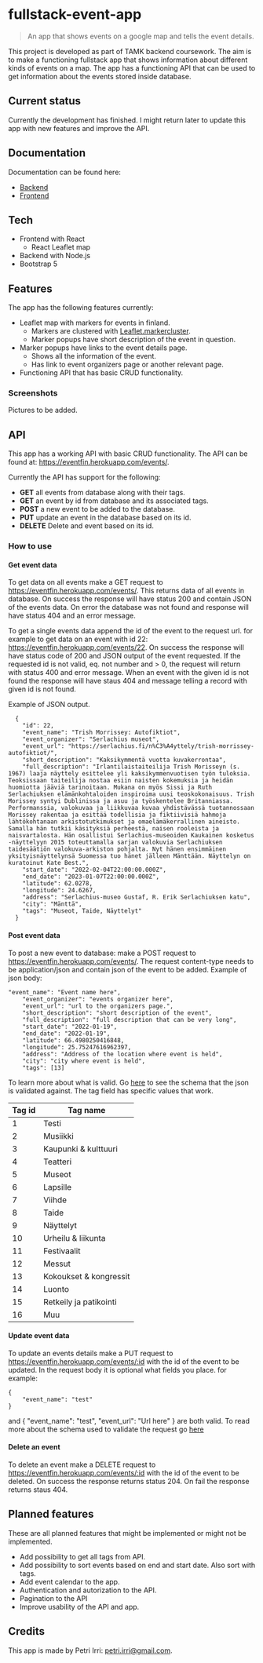 # fullstack-event-app

> An app that shows events on a google map and tells the event details.

This project is developed as part of TAMK backend coursework. The aim is to make a functioning fullstack app that shows information about different kinds of events on a map. The app has a functioning API that can be used to get information about the events stored inside database.

## Current status

Currently the development has finished. I might return later to update this app with new features and improve the API.

## Documentation

Documentation can be found here:

- [Backend](docs/index.html)
- [Frontend](docs/frontend/index.html)

## Tech

- Frontend with React
  - React Leaflet map
- Backend with Node.js
- Bootstrap 5

## Features

The app has the following features currently:

- Leaflet map with markers for events in finland.
  - Markers are clustered with [Leaflet.markercluster](https://github.com/Leaflet/Leaflet.markercluster).
  - Marker popups have short description of the event in question.
- Marker popups have links to the event details page.
  - Shows all the information of the event.
  - Has link to event organizers page or another relevant page.
- Functioning API that has basic CRUD functionality.

### Screenshots

Pictures to be added.

## API

This app has a working API with basic CRUD functionality. The API can be found at: https://eventfin.herokuapp.com/events/.

Currently the API has support for the following:

- **GET** all events from database along with their tags.
- **GET** an event by id from database and its associated tags.
- **POST** a new event to be added to the database.
- **PUT** update an event in the database based on its id.
- **DELETE** Delete and event based on its id.

### How to use

#### Get event data

To get data on all events make a GET request to https://eventfin.herokuapp.com/events/. This returns data of all events in database. On success the response will have status 200 and contain JSON of the events data. On error the database was not found and response will have status 404 and an error message.

To get a single events data append the id of the event to the request url. for example to get data on an event with id 22: https://eventfin.herokuapp.com/events/22. On success the response will have status code of 200 and JSON output of the event requested. If the requested id is not valid, eq. not number and > 0, the request will return with status 400 and error message. When an event with the given id is not found the response will have staus 404 and message telling a record with given id is not found.

Example of JSON output.

```
  {
    "id": 22,
    "event_name": "Trish Morrissey: Autofiktiot",
    "event_organizer": "Serlachius museot",
    "event_url": "https://serlachius.fi/n%C3%A4yttely/trish-morrissey-autofiktiot/",
    "short_description": "Kaksikymmentä vuotta kuvakerrontaa",
    "full_description": "Irlantilaistaiteilija Trish Morisseyn (s. 1967) laaja näyttely esittelee yli kaksikymmenvuotisen työn tuloksia. Teoksissaan taiteilija nostaa esiin naisten kokemuksia ja heidän huomiotta jääviä tarinoitaan. Mukana on myös Sissi ja Ruth Serlachiuksen elämänkohtaloiden inspiroima uusi teoskokonaisuus. Trish Morissey syntyi Dublinissa ja asuu ja työskentelee Britanniassa. Performanssia, valokuvaa ja liikkuvaa kuvaa yhdistävässä tuotannossaan Morissey rakentaa ja esittää todellisia ja fiktiivisiä hahmoja lähtökohtanaan arkistotutkimukset ja omaelämäkerrallinen aineisto. Samalla hän tutkii käsityksiä perheestä, naisen rooleista ja naisvartalosta. Hän osallistui Serlachius-museoiden Kaukainen kosketus -näyttelyyn 2015 toteuttamalla sarjan valokuvia Serlachiuksen taidesäätiön valokuva-arkiston pohjalta. Nyt hänen ensimmäinen yksityisnäyttelynsä Suomessa tuo hänet jälleen Mänttään. Näyttelyn on kuratoinut Kate Best.",
    "start_date": "2022-02-04T22:00:00.000Z",
    "end_date": "2023-01-07T22:00:00.000Z",
    "latitude": 62.0278,
    "longitude": 24.6267,
    "address": "Serlachius-museo Gustaf, R. Erik Serlachiuksen katu",
    "city": "Mänttä",
    "tags": "Museot, Taide, Näyttelyt"
  }
```

#### Post event data

To post a new event to database: make a POST request to https://eventfin.herokuapp.com/events/. The request content-type needs to be application/json and contain json of the event to be added. Example of json body:

```
"event_name": "Event name here",
    "event_organizer": "events organizer here",
    "event_url": "url to the organizers page.",
    "short_description": "short description of the event",
    "full_description": "full description that can be very long",
    "start_date": "2022-01-19",
    "end_date": "2022-01-19",
    "latitude": 66.4980250416848,
    "longitude": 25.75247616962397,
    "address": "Address of the location where event is held",
    "city": "city where event is held",
    "tags": [13]
```

To learn more about what is valid. Go [here](docs/module-routes_events-newEventSchema.html) to see the schema that the json is validated against.
The tag field has specific values that work.

| Tag id | Tag name               |
| ------ | ---------------------- |
| 1      | Testi                  |
| 2      | Musiikki               |
| 3      | Kaupunki & kulttuuri   |
| 4      | Teatteri               |
| 5      | Museot                 |
| 6      | Lapsille               |
| 7      | Viihde                 |
| 8      | Taide                  |
| 9      | Näyttelyt              |
| 10     | Urheilu & liikunta     |
| 11     | Festivaalit            |
| 12     | Messut                 |
| 13     | Kokoukset & kongressit |
| 14     | Luonto                 |
| 15     | Retkeily ja patikointi |
| 16     | Muu                    |

#### Update event data

To update an events details make a PUT request to https://eventfin.herokuapp.com/events/:id with the id of the event to be updated. In the request body it is optional what fields you place. for example:

```
{
    "event_name": "test"
}
```

and
{
"event_name": "test",
"event_url": "Url here"
}
are both valid.
To read more about the schema used to validate the request go [here](docs/module-routes_events-updateEventSchema.html)

#### Delete an event

To delete an event make a DELETE request to https://eventfin.herokuapp.com/events/:id with the id of the event to be deleted. On success the response returns status 204. On fail the response returns staus 404.

## Planned features

These are all planned features that might be implemented or might not be implemented.

- Add possibility to get all tags from API.
- Add possibility to sort events based on end and start date. Also sort with tags.
- Add event calendar to the app.
- Authentication and autorization to the API.
- Pagination to the API
- Improve usability of the API and app.

## Credits

This app is made by Petri Irri: petri.irri@gmail.com.

